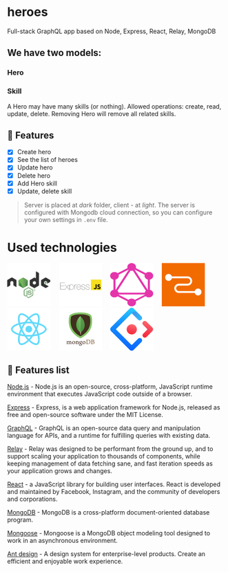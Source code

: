 # heroes
Full-stack GraphQL app based on Node, Express, React, Relay, MongoDB

## We have two models:

### Hero
### Skill

A Hero may have many skills (or nothing). Allowed operations: create, read, update, delete. Removing Hero will remove all related skills.

## 📝 Features
- [x] Create hero
- [x] See the list of heroes
- [x] Update hero
- [x] Delete hero
- [x] Add Hero skill
- [x] Update, delete skill

> Server is placed at *dark* folder, client - at *light*.
The server is configured with Mongodb cloud connection, so you can configure your own settings in ```.env``` file.

# Used technologies

<div>
  <img src="/light/src/img/node.png" alt="Node.js" height="100" width="100"><span>&nbsp;&nbsp;&nbsp;&nbsp;</span>
  <img src="/light/src/img/express.png" alt="Express.js" height="100" width="100"><span>&nbsp;&nbsp;&nbsp;&nbsp;</span>
  <img src="/light/src/img/graphql.png" alt="GraphQL" height="100" width="100"><span>&nbsp;&nbsp;&nbsp;&nbsp;</span>
  <img src="/light/src/img/relay.png" alt="Relay.js" height="100" width="100"><span>&nbsp;&nbsp;&nbsp;&nbsp;</span>
  <img src="/light/src/img/react.png" alt="React.js" height="100" width="100"><span>&nbsp;&nbsp;&nbsp;&nbsp;</span>
  <img src="/light/src/img/mongodb.png" alt="MongoDB" height="100" width="100"><span>&nbsp;&nbsp;&nbsp;&nbsp;</span>
  <img src="/light/src/img/antd.png" alt="Ant design" height="100" width="100">
</div>

## :hammer: Features list

[Node.js](https://nodejs.org/en/) - Node.js is an open-source, cross-platform, JavaScript runtime environment that executes JavaScript code outside of a browser.

[Express](http://expressjs.com/) - Express, is a web application framework for Node.js, released as free and open-source software under the MIT License.

[GraphQL](https://graphql.org/learn/) - GraphQL is an open-source data query and manipulation language for APIs, and a runtime for fulfilling queries with existing data.

[Relay](https://relay.dev/en/) - Relay was designed to be performant from the ground up, and to support scaling your application to thousands of components, while keeping management of data fetching sane, and fast iteration speeds as your application grows and changes.

[React](https://reactjs.org/) - a JavaScript library for building user interfaces. React is developed and maintained by Facebook, Instagram, and the community of developers and corporations.

[MongoDB](https://www.mongodb.com/) - MongoDB is a cross-platform document-oriented database program.

[Mongoose](https://mongoosejs.com/) - Mongoose is a MongoDB object modeling tool designed to work in an asynchronous environment.

[Ant design](https://ant.design/) - A design system for enterprise-level products. Create an efficient and enjoyable work experience.

